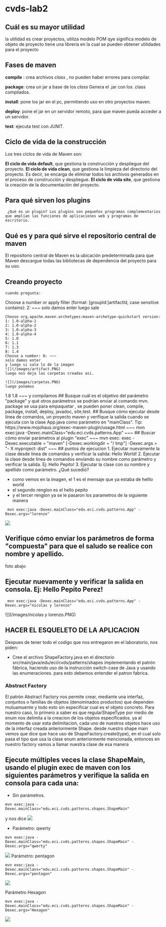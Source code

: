 # cvds-lab2
## Cuál es su mayor utilidad
la utilidad es crear proyectos, utiliza modelo POM qye significa modelo de objeto de proyecto
tiene una libreria en la cual se pueden obtener utilidades para el proyecto


## Fases de maven
__compile__ : crea archivos _class_ , no pueden haber errores para compilar.

__package__: crea un jar a base de los _class_ Genera el .jar con los .class compilados.

__install__: pone los jar en el pc, permitiendo uso en otro proyectos maven.

__deploy__: pone el jar en un servidor remoto, para que maven pueda acceder a un servidor.

__test__: ejecuta test con JUNIT.

## Ciclo de vida de la construcción
 Los tres ciclos de vida de Maven son:

__El ciclo de vida default__, que gestiona la construcción y despliegue del proyecto.
__El ciclo de vida clean__, que gestiona la limpieza del directorio del proyecto. Es decir, se encarga de eliminar todos los archivos generados en el proceso de construcción y despliegue.
__El ciclo de vida site__, que gestiona la creación de la documentación del proyecto.
## Para qué sirven los plugins
`` ¿Qué es un plugin?
Los plugins son pequeños programas complementarios que amplían las funciones de aplicaciones web y programas de escritorio.``

## Qué es y para qué sirve el repositorio central de maven
El repositorio central de Maven es la ubicación predeterminada para que Maven descargue todas las bibliotecas de dependencia del proyecto para su uso. 
## Creando proyecto
~~~ mvn archetype:generate -Dfilter=maven-archetype-quickstart ~~~
cuando pregunta:
~~~ 
Choose a number or apply filter (format: [groupId:]artifactId, case sensitive contains): 2: ~~~
solo damos enter
luego sale
 ~~~
Choose org.apache.maven.archetypes:maven-archetype-quickstart version: 
1: 1.0-alpha-1
2: 1.0-alpha-2
3: 1.0-alpha-3
4: 1.0-alpha-4
5: 1.0
6: 1.1
7: 1.3
8: 1.4
Choose a number: 8: ~~~
solo damos enter
y luego si sale lo de la imagen
![](/images/artifact.PNG)
luego nos deja las carpetas creadas asi.

![](/images/carpetas.PNG)
luego ponemos
 ~~~
 <properties>
        <maven.compiler.target>1.8</maven.compiler.target>
        <maven.compiler.source>1.8</maven.compiler.source>
    </properties>
  ~~~
y compilamos
## Busque cuál es el objetivo del parámetro "package" y qué otros parámetros se podrían enviar al comando mvn.
package se usa para empaquetar , se pueden poner clean, compile, package, install, deploy, javadoc, site,test.
## Busque cómo ejecutar desde línea de comandos, un proyecto maven y verifique la salida cuando se ejecuta con la clase App.java como parámetro en "mainClass". Tip: https://www.mojohaus.org/exec-maven-plugin/usage.html
 ~~~
mvn exec:java -Dexec.mainClass="edu.eci.cvds.patterns.App"
 ~~~
## Buscar cómo enviar parámetros al plugin "exec"
 ~~~
mvn exec: exec -Dexec.executable = "maven" [-Dexec.workingdir = "/ tmp"] -Dexec.args = "- X myproject: dist"
 ~~~
## puntos de ejecucion
1. Ejecutar nuevamente la clase desde línea de comandos y verificar la salida: Hello World!
2. Ejecutar la clase desde línea de comandos enviando su nombre como parámetro y verificar la salida. Ej: Hello Pepito!
3. Ejecutar la clase con su nombre y apellido como parámetro. ¿Qué sucedió?

* como vemos en la imagen, el 1 es el mensaje que ya estaba de helllo world
* el segundo renglon es el hello pepito
* y el tercer renglon ya se le pasaron los parametros de la siguiente manera
 ~~~
  mvn exec:java -Dexec.mainClass="edu.eci.cvds.patterns.App" -Dexec.args="lorenzo"    
 ~~~
 
 ![](/images/lorenzo.PNG)
## Verifique cómo enviar los parámetros de forma "compuesta" para que el saludo se realice con nombre y apellido.
foto abajo
## Ejecutar nuevamente y verificar la salida en consola. Ej: Hello Pepito Perez!

 ~~~
  mvn exec:java -Dexec.mainClass="edu.eci.cvds.patterns.App" -Dexec.args="nicolas y lorenzo"    
 ~~~
![](/images/nicolas y lorenzo.PNG)

## HACER EL ESQUELETO DE LA APLICACION

Despues de tener todo el codigo que nos entregaron en el laboratorio, nos piden:
* Cree el archivo ShapeFactory.java en el directorio src/main/java/edu/eci/cvds/patterns/shapes implementando el patrón fábrica, haciendo uso de la instrucción switch-case de Java y usando las enumeraciones.
para esto debemos entender el patron fabrica.

### Abstract Factory
El patrón Abstract Factory nos permite crear, mediante una interfaz, conjuntos o familias de objetos (denominados productos) que dependen mutuamuente y todo esto sin especificar cual es el objeto concreto.
Para nuestro caso, lo primero a saber es que regularShapeType por medio de enum nos delimita a la creacion de los objetos especificados. ya al momento de usar esta delimitacion, cada uno de nuestros objetos hace uso de la interfaz creada anteriormente Shape.
desde nuestro shape main vemos que dice que hace uso de ShapeFactory.create(type), en el cual solo pasa el tipo que usa la clase enum anteriormente mencionada, entonces en nuestro factory vamos a llamar nuestra clase de esa manera

## Ejecute múltiples veces la clase ShapeMain, usando el plugin exec de maven con los siguientes parámetros y verifique la salida en consola para cada una:

* Sin parámetros.
~~~
mvn exec:java -Dexec.mainClass="edu.eci.cvds.patterns.shapes.ShapeMain"
~~~
y nos dice
![](/images/noparam.PNG)

* Parámetro: qwerty
~~~
mvn exec:java -Dexec.mainClass="edu.eci.cvds.patterns.shapes.ShapeMain" -Dexec.args="qwerty"
~~~

![](/images/qwerty.PNG)
Parámetro: pentagon
~~~
mvn exec:java -Dexec.mainClass="edu.eci.cvds.patterns.shapes.ShapeMain" -Dexec.args="pentagon"
~~~
![](/images/pentagon.PNG)

Parámetro Hexagon
~~~
mvn exec:java -Dexec.mainClass="edu.eci.cvds.patterns.shapes.ShapeMain" -Dexec.args="Hexagon"
~~~
![](/images/hexagon.PNG)
